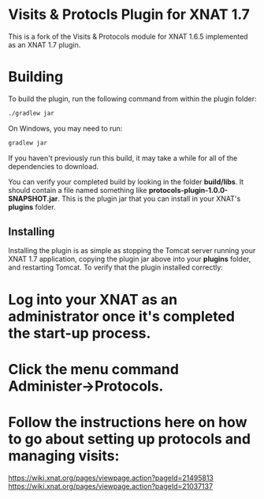 # Visits & Protocls Plugin for XNAT 1.7 #

This is a fork of the Visits & Protocols module for XNAT 1.6.5 implemented as an XNAT 1.7 plugin.

# Building #

To build the plugin, run the following command from within the plugin folder:

```bash
./gradlew jar
```

On Windows, you may need to run:

```bash
gradlew jar
```

If you haven't previously run this build, it may take a while for all of the dependencies to download.

You can verify your completed build by looking in the folder **build/libs**. It should contain a file named something like **protocols-plugin-1.0.0-SNAPSHOT.jar**. This is the plugin jar that you can install in your XNAT's **plugins** folder.

## Installing ##

Installing the plugin is as simple as stopping the Tomcat server running your XNAT 1.7 application, copying the plugin jar above into your **plugins** folder, and restarting Tomcat. To verify that the plugin installed correctly:

# Log into your XNAT as an administrator once it's completed the start-up process.
# Click the menu command **Administer->Protocols**.
# Follow the instructions here on how to go about setting up protocols and managing visits: 
https://wiki.xnat.org/pages/viewpage.action?pageId=21495813
https://wiki.xnat.org/pages/viewpage.action?pageId=21037137